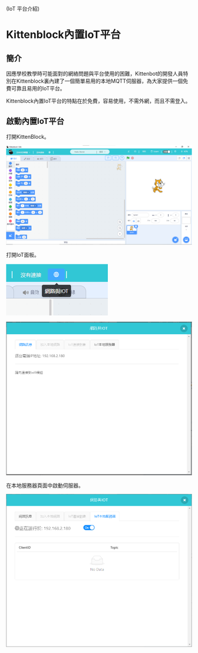 (IoT 平台介紹)

# Kittenblock內置IoT平台

## 簡介

因應學校教學時可能面對的網絡問題與平台使用的困難，Kittenbot的開發人員特別在Kittenblock裏內建了一個簡單易用的本地MQTT伺服器，為大家提供一個免費可靠且易用的IoT平台。

Kittenblock內置IoT平台的特點在於免費，容易使用，不需外網，而且不需登入。

## 啟動內置IoT平台

打開KittenBlock。

![](./iotimage/kb1.png)

打開IoT面板。

![](./iotimage/kb2.png)

![](./iotimage/kb3.png)

在本地服務器頁面中啟動伺服器。

![](./iotimage/kb4.png)